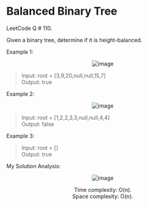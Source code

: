 # Balanced Binary Tree

LeetCode Q # 110.

Given a binary tree, determine if it is height-balanced.

Example 1:

<div align = "center">

  ![image](https://github.com/xo-azeem/Balanced-Binary-Tree-LeetCode/assets/171427226/ade8652c-36de-4be9-b1c7-6d2fc83bc87e)

</div>

> Input: root = [3,9,20,null,null,15,7]</br>
> Output: true

Example 2:

<div align = "center">

  ![image](https://github.com/xo-azeem/Balanced-Binary-Tree-LeetCode/assets/171427226/27c738b0-f8ee-46cb-8fd4-22adeeebf5e1)

</div>

> Input: root = [1,2,2,3,3,null,null,4,4]</br>
> Output: false

Example 3:

> Input: root = []</br>
> Output: true

My Solution Analysis:

<div align = "center">

  ![image](https://github.com/xo-azeem/Balanced-Binary-Tree-LeetCode/assets/171427226/b6e567f5-2200-49c3-a29b-edbfa70708fb)

  Time complexity: O(n).</br>Space complexity: O(n).
</div>
